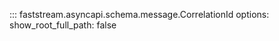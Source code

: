 

::: faststream.asyncapi.schema.message.CorrelationId
    options:
      show_root_full_path: false
